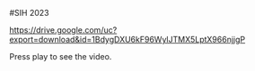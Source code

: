 #SIH 2023

https://drive.google.com/uc?export=download&id=1BdygDXU6kF96WylJTMX5LptX966njjgP

Press play to see the video.
